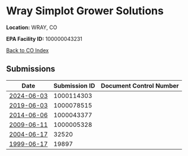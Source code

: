 # Wray Simplot Grower Solutions

**Location:** WRAY, CO

**EPA Facility ID:** 100000043231

[Back to CO Index](../../index.md)

## Submissions

| Date | Submission ID | Document Control Number |
|------|--------------|-------------------------|
| [2024-06-03](submissions/1000114303.md) | 1000114303 |  |
| [2019-06-03](submissions/1000078515.md) | 1000078515 |  |
| [2014-06-06](submissions/1000043377.md) | 1000043377 |  |
| [2009-06-11](submissions/1000005328.md) | 1000005328 |  |
| [2004-06-17](submissions/32520.md) | 32520 |  |
| [1999-06-17](submissions/19897.md) | 19897 |  |
